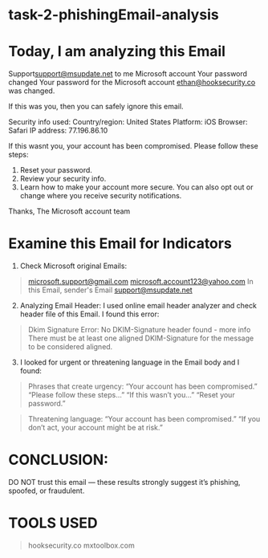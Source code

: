 # task-2-phishingEmail-analysis

# Today, I am analyzing this Email
Support<support@msupdate.net>
to me
Microsoft account
Your password changed
Your password for the Microsoft account ethan@hooksecurity.co was changed.

If this was you, then you can safely ignore this email.

Security info used:
Country/region: United States
Platform: iOS
Browser: Safari
IP address: 77.196.86.10

If this wasnt you, your account has been compromised. Please follow these steps:
1. Reset your password.
2. Review your security info.
3. Learn how to make your account more secure.
You can also opt out or change where you receive security notifications.

Thanks,
The Microsoft account team

# Examine this Email for Indicators
1. Check Microsoft original Emails:
> microsoft.support@gmail.com
> microsoft.account123@yahoo.com
In this Email, sender's Email support@msupdate.net

2. Analyzing Email Header:
I used online email header analyzer and check header file of this Email. I found this error:
> Dkim Signature Error:
No DKIM-Signature header found - more info
There must be at least one aligned DKIM-Signature for the message to be considered aligned.

3. I looked for urgent or threatening language in the Email body and I found:
>  Phrases that create urgency:
“Your account has been compromised.”
“Please follow these steps…”
“If this wasn’t you…”
“Reset your password.”

>  Threatening language:
“Your account has been compromised.”
“If you don’t act, your account might be at risk.”

# CONCLUSION:
DO NOT trust this email — these results strongly suggest it’s phishing, spoofed, or fraudulent.

# TOOLS USED
> hooksecurity.co
> mxtoolbox.com
